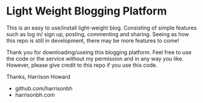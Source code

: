 Light Weight Blogging Platform
====

This is an easy to use/install light-weight blog. Consisting of simple features such as log in/ sign up, posting, commenting and sharing. Seeing as how this repo is still in development, there may be more features to come!

Thank you for downloading/useing this blogging platform. Feel free to use the code or the service without my permission and in any way you like. However, please give credit to this repo if you use this code.

Thanks, 
Harrison Howard

- github.com/harrisonbh
- harrisonbh.com
